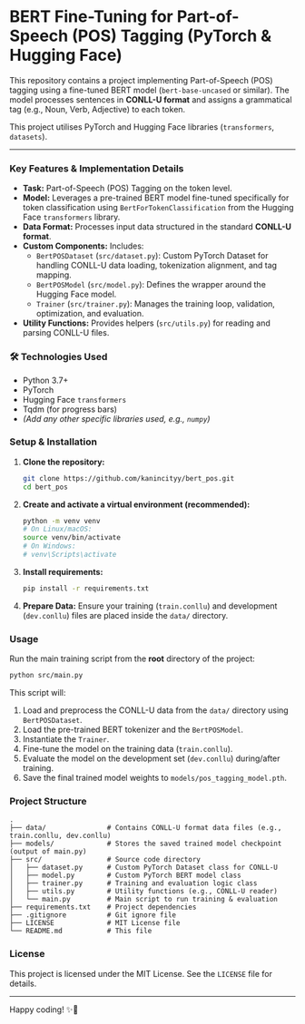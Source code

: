 # BERT Fine-Tuning for Part-of-Speech (POS) Tagging (PyTorch & Hugging Face)

This repository contains a project implementing Part-of-Speech (POS) tagging using a fine-tuned BERT model (`bert-base-uncased` or similar). The model processes sentences in **CONLL-U format** and assigns a grammatical tag (e.g., Noun, Verb, Adjective) to each token.

This project utilises PyTorch and Hugging Face libraries (`transformers`, `datasets`).

---

### Key Features & Implementation Details

*   **Task:** Part-of-Speech (POS) Tagging on the token level.
*   **Model:** Leverages a pre-trained BERT model fine-tuned specifically for token classification using `BertForTokenClassification` from the Hugging Face `transformers` library.
*   **Data Format:** Processes input data structured in the standard **CONLL-U format**.
*   **Custom Components:** Includes:
    *   `BertPOSDataset` (`src/dataset.py`): Custom PyTorch Dataset for handling CONLL-U data loading, tokenization alignment, and tag mapping.
    *   `BertPOSModel` (`src/model.py`): Defines the wrapper around the Hugging Face model.
    *   `Trainer` (`src/trainer.py`): Manages the training loop, validation, optimization, and evaluation.
*   **Utility Functions:** Provides helpers (`src/utils.py`) for reading and parsing CONLL-U files.

### 🛠️ Technologies Used

*   Python 3.7+
*   PyTorch
*   Hugging Face `transformers`
*   Tqdm (for progress bars)
*   *(Add any other specific libraries used, e.g., `numpy`)*

### Setup & Installation

1.  **Clone the repository:**
    ```bash
    git clone https://github.com/kanincityy/bert_pos.git
    cd bert_pos
    ```
2.  **Create and activate a virtual environment (recommended):**
    ```bash
    python -m venv venv
    # On Linux/macOS:
    source venv/bin/activate
    # On Windows:
    # venv\Scripts\activate
    ```
3.  **Install requirements:**
    ```bash
    pip install -r requirements.txt
    ```
4.  **Prepare Data:** Ensure your training (`train.conllu`) and development (`dev.conllu`) files are placed inside the `data/` directory.

### Usage

Run the main training script from the **root** directory of the project:

```bash
python src/main.py
```

This script will:

1.  Load and preprocess the CONLL-U data from the `data/` directory using `BertPOSDataset`.
2.  Load the pre-trained BERT tokenizer and the `BertPOSModel`.
3.  Instantiate the `Trainer`.
4.  Fine-tune the model on the training data (`train.conllu`).
5.  Evaluate the model on the development set (`dev.conllu`) during/after training.
6.  Save the final trained model weights to `models/pos_tagging_model.pth`.

### Project Structure

```
.
├── data/               # Contains CONLL-U format data files (e.g., train.conllu, dev.conllu)
├── models/             # Stores the saved trained model checkpoint (output of main.py)
├── src/                # Source code directory
│   ├── dataset.py      # Custom PyTorch Dataset class for CONLL-U
│   ├── model.py        # Custom PyTorch BERT model class
│   ├── trainer.py      # Training and evaluation logic class
│   ├── utils.py        # Utility functions (e.g., CONLL-U reader)
│   └── main.py         # Main script to run training & evaluation
├── requirements.txt    # Project dependencies
├── .gitignore          # Git ignore file
├── LICENSE             # MIT License file
└── README.md           # This file
```

### License

This project is licensed under the MIT License. See the `LICENSE` file for details.

---

Happy coding! ✨🐇
